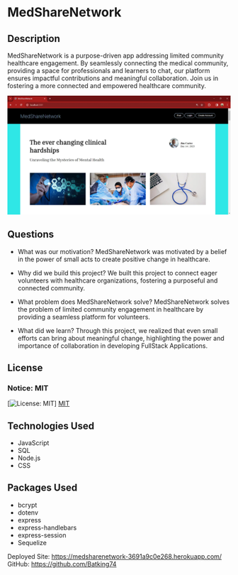 # MedShareNetwork

## Description
MedShareNetwork is a purpose-driven app addressing limited community healthcare engagement. By seamlessly connecting the medical community, providing a space for professionals and learners to chat, our platform ensures impactful contributions and meaningful collaboration. Join us in fostering a more connected and empowered healthcare community.

![Image of MedShareNetwork project](./MedShareNetwork.webp)

## Questions
- What was our motivation? MedShareNetwork was motivated by a belief in the power of small acts to create positive change in healthcare.

- Why did we build this project? We built this project to connect eager volunteers with healthcare organizations, fostering a purposeful and connected community.

- What problem does MedShareNetwork solve? MedShareNetwork solves the problem of limited community engagement in healthcare by providing a seamless platform for volunteers.

- What did we learn? 
Through this project, we realized that even small efforts can bring about meaningful change, highlighting the power and importance of collaboration in developing FullStack Applications.


## License
### Notice: MIT
[![License: MIT](https://img.shields.io/badge/License-MIT-yellow.svg)]
[MIT](https://opensource.org/licenses/MIT)


## Technologies Used
- JavaScript
- SQL
- Node.js
- CSS



## Packages Used
- bcrypt
- dotenv
- express
- express-handlebars
- express-session
- Sequelize

Deployed Site: https://medsharenetwork-3691a9c0e268.herokuapp.com/
GitHub: https://github.com/Batking74
